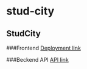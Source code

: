 # stud-city

## StudCity

###Frontend
[Deployment link](https://stud-city.azurewebsites.net)

###Beckend API
[API link](https://stud-city-api.azurewebsites.net)

